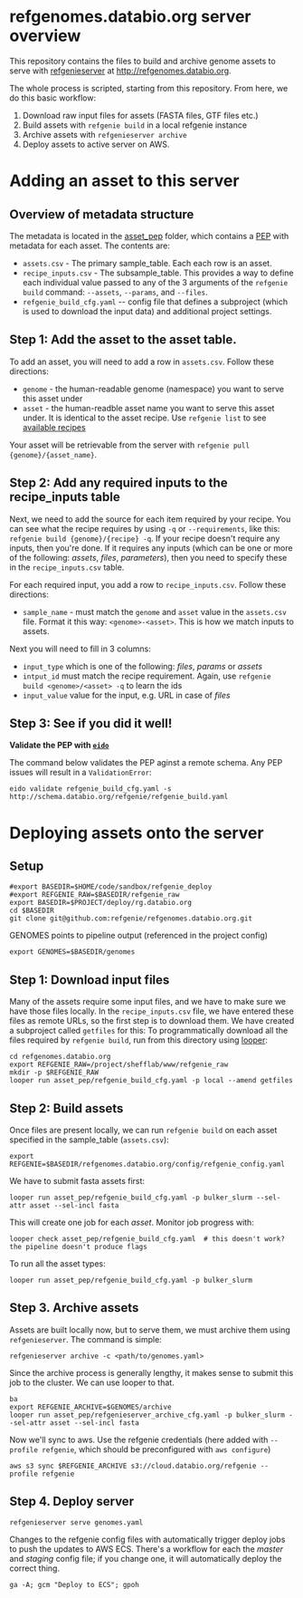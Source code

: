 # refgenomes.databio.org server overview

This repository contains the files to build and archive genome assets to serve with [refgenieserver](https://github.com/refgenie/refgenieserver) at http://refgenomes.databio.org. 

The whole process is scripted, starting from this repository. From here, we do this basic workflow:

1. Download raw input files for assets (FASTA files, GTF files etc.)
2. Build assets with `refgenie build` in a local refgenie instance
3. Archive assets with `refgenieserver archive`
4. Deploy assets to active server on AWS.


# Adding an asset to this server

## Overview of metadata structure

The metadata is located in the [asset_pep](asset_pep) folder, which contains a [PEP](https://pep.databio.org) with metadata for each asset. The contents are:

- `assets.csv` - The primary sample_table. Each each row is an asset. 
- `recipe_inputs.csv` - The subsample_table. This provides a way to define each individual value passed to any of the 3 arguments of the `refgenie build` command: `--assets`, `--params`, and `--files`. 
- `refgenie_build_cfg.yaml` -- config file that defines a subproject (which is used to download the input data) and additional project settings.

## Step 1: Add the asset to the asset table.

To add an asset, you will need to add a row in `assets.csv`. Follow these directions:

- `genome` - the human-readable genome (namespace) you want to serve this asset under
- `asset` - the human-readble asset name you want to serve this asset under. It is identical to the asset recipe. Use `refgenie list` to see [available recipes](http://refgenie.databio.org/en/latest/build/)

Your asset will be retrievable from the server with `refgenie pull {genome}/{asset_name}`.

## Step 2: Add any required inputs to the recipe_inputs table

Next, we need to add the source for each item required by your recipe. You can see what the recipe requires by using `-q` or `--requirements`, like this: `refgenie build {genome}/{recipe} -q`. If your recipe doesn't require any inputs, then you're done. If it requires any inputs (which can be one or more of the following: *assets*, *files*, *parameters*), then you need to specify these in the `recipe_inputs.csv` table.

For each required input, you add a row to `recipe_inputs.csv`. Follow these directions:
- `sample_name` - must match the `genome` and `asset` value in the `assets.csv` file. Format it this way: `<genome>-<asset>`. This is how we match inputs to assets.

Next you will need to fill in 3 columns:
- `input_type` which is one of the following: *files*, *params* or *assets*
- `intput_id` must match the recipe requirement. Again, use `refgenie build <genome>/<asset> -q` to learn the ids
- `input_value` value for the input, e.g. URL in case of *files*

## Step 3: See if you did it well!

**Validate the PEP with [`eido`](http://eido.databio.org/en/latest/)**

The command below validates the PEP aginst a remote schema. Any PEP issues will result in a `ValidationError`:

```
eido validate refgenie_build_cfg.yaml -s http://schema.databio.org/refgenie/refgenie_build.yaml
```

# Deploying assets onto the server

## Setup

```
#export BASEDIR=$HOME/code/sandbox/refgenie_deploy
#export REFGENIE_RAW=$BASEDIR/refgenie_raw
export BASEDIR=$PROJECT/deploy/rg.databio.org
cd $BASEDIR
git clone git@github.com:refgenie/refgenomes.databio.org.git
```

GENOMES points to pipeline output (referenced in the project config)

```
export GENOMES=$BASEDIR/genomes
```

## Step 1: Download input files

Many of the assets require some input files, and we have to make sure we have those files locally. In the `recipe_inputs.csv` file, we have entered these files as remote URLs, so the first step is to download them. We have created a subproject called `getfiles` for this: To programmatically download all the files required by `refgenie build`, run from this directory using [looper](http://looper.databio.org):

```
cd refgenomes.databio.org
export REFGENIE_RAW=/project/shefflab/www/refgenie_raw
mkdir -p $REFGENIE_RAW
looper run asset_pep/refgenie_build_cfg.yaml -p local --amend getfiles
```

## Step 2: Build assets

Once files are present locally, we can run `refgenie build` on each asset specified in the sample_table (`assets.csv`):

```
export REFGENIE=$BASEDIR/refgenomes.databio.org/config/refgenie_config.yaml
```

We have to submit fasta assets first:

```
looper run asset_pep/refgenie_build_cfg.yaml -p bulker_slurm --sel-attr asset --sel-incl fasta
```

This will create one job for each *asset*. Monitor job progress with: 

```
looper check asset_pep/refgenie_build_cfg.yaml  # this doesn't work? the pipeline doesn't produce flags
```

To run all the asset types:

```
looper run asset_pep/refgenie_build_cfg.yaml -p bulker_slurm
```

## Step 3. Archive assets

Assets are built locally now, but to serve them, we must archive them using `refgenieserver`. The command is simple:

```
refgenieserver archive -c <path/to/genomes.yaml>
```

Since the archive process is generally lengthy, it makes sense to submit this job to the cluster. We can use looper to that.

```
ba
export REFGENIE_ARCHIVE=$GENOMES/archive
looper run asset_pep/refgenieserver_archive_cfg.yaml -p bulker_slurm --sel-attr asset --sel-incl fasta 
```

Now we'll sync to aws. Use the refgenie credentials (here added with `--profile refgenie`, which should be preconfigured with `aws configure`)

```
aws s3 sync $REFGENIE_ARCHIVE s3://cloud.databio.org/refgenie --profile refgenie
```

## Step 4. Deploy server 

```
refgenieserver serve genomes.yaml
```

Changes to the refgenie config files with automatically trigger deploy jobs to push the updates to AWS ECS. There's a workflow for each the *master* and *staging* config file; if you change one, it will automatically deploy the correct thing.

```
ga -A; gcm "Deploy to ECS"; gpoh
```
